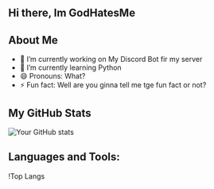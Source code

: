 ## Hi there, Im GodHatesMe

## About Me
- 🔭 I’m currently working on My Discord Bot fir my server
- 🌱 I’m currently learning Python
- 😄 Pronouns: What?
- ⚡ Fun fact: Well are you ginna tell me tge fun fact or not?

## My GitHub Stats
![Your GitHub stats](https://github-readme-stats.vercel.app/api)


## Languages and Tools:
!Top Langs
